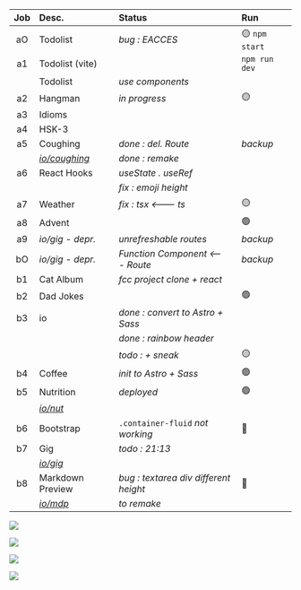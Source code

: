| Job     | Desc.                   | Status                                 | Run            |
| :-----: | :---------------------- | :------------------------------------- | :------------- |
| aO      | Todolist                | _bug : EACCES_                         | :yellow_circle: `npm start`
| a1      | Todolist (vite)         |                                        | `npm run dev`
|         | Todolist                | _use components_ 
| a2      | Hangman                 | _in progress_                          | :yellow_circle:
| a3      | Idioms 
| a4      | HSK-3 
| a5      | Coughing                | _done : del. Route_                    | _backup_
|| [*io/coughing*](https://nuoxoxo.github.io/coughing/) | _done : remake_ 
| a6      | React Hooks             | _useState . useRef_ 
||                                  | _fix : emoji height_ 
| a7      | Weather                 |  _fix : tsx <--- ts_                   | :yellow_circle:
| a8      | Advent                  |                                        | :green_circle:
| a9      | _io/gig - depr._        | _unrefreshable routes_                 | _backup_
| bO      | _io/gig - depr._        | _Function Component <--- Route_        | _backup_
| b1      | Cat Album               | _fcc project clone + react_ 
| b2      | Dad Jokes               |                                        | :green_circle:
| b3      | io                      | _done : convert to Astro + Sass_ 
||                                  | _done : rainbow header_  
||                                  | _todo : + sneak_                       | :yellow_circle:
| b4      | Coffee                  | _init to Astro + Sass_                 | :green_circle:
| b5      | Nutrition               | _deployed_                             | :green_circle:
|| [*io/nut*](https://nuoxoxo.github.io/nut) 
| b6      | Bootstrap               | `.container-fluid` _not working_       | :red_circle:
| b7      | Gig                     | _todo : 21:13_  
|| [*io/gig*](https://nuoxoxo.github.io/gig) | 
| b8      | Markdown Preview        | _bug : textarea div different height_  | :red_circle: 
|| [*io/mdp*](https://nuoxoxo.github.io/mdp) | _to remake_ 


![](https://i.imgur.com/2FVvwuZ.png)

![](https://i.imgur.com/nIAzsy5.png)

![](https://i.imgur.com/Qj9s1El.png)
<!--![](https://i.imgur.com/JdAHyEc.png)--->

![](https://i.imgur.com/Vi97P6T.jpg)
